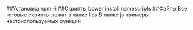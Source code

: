 ##Установка
npm -i
##Скрипты
bower install namescripts
##Файлы
Все готовые скрипты лежат в папке libs
В папке js примеры частоиспользуемых функций